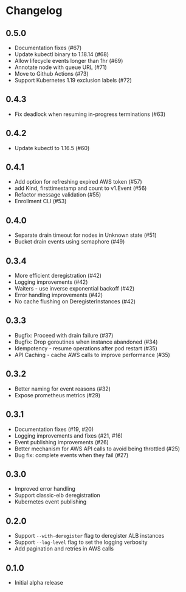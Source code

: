 # Changelog

## 0.5.0

+ Documentation fixes (#67)
+ Update kubectl binary to 1.18.14 (#68)
+ Allow lifecycle events longer than 1hr (#69)
+ Annotate node with queue URL (#71)
+ Move to Github Actions (#73)
+ Support Kubernetes 1.19 exclusion labels (#72)

## 0.4.3

+ Fix deadlock when resuming in-progress terminations (#63)

## 0.4.2

+ Update kubectl to 1.16.5 (#60)

## 0.4.1

+ Add option for refreshing expired AWS token (#57)
+ add Kind, firsttimestamp and count to v1.Event (#56)
+ Refactor message validation (#55)
+ Enrollment CLI (#53)

## 0.4.0

+ Separate drain timeout for nodes in Unknown state (#51)
+ Bucket drain events using semaphore (#49)

## 0.3.4

+ More efficient deregistration (#42)
+ Logging improvements (#42)
+ Waiters - use inverse exponential backoff (#42)
+ Error handling improvements (#42)
+ No cache flushing on DeregisterInstances (#42)

## 0.3.3

+ Bugfix: Proceed with drain failure (#37)
+ Bugfix: Drop goroutines when instance abandoned (#34)
+ Idempotency - resume operations after pod restart (#35)
+ API Caching - cache AWS calls to improve performance (#35)

## 0.3.2

+ Better naming for event reasons (#32)
+ Expose prometheus metrics (#29)

## 0.3.1

+ Documentation fixes (#19, #20)
+ Logging improvements and fixes (#21, #16)
+ Event publishing improvements (#26)
+ Better mechanism for AWS API calls to avoid being throttled (#25)
+ Bug fix: complete events when they fail (#27)

## 0.3.0

+ Improved error handling
+ Support classic-elb deregistration
+ Kubernetes event publishing

## 0.2.0

+ Support `--with-deregister` flag to deregister ALB instances
+ Support `--log-level` flag to set the logging verbosity
+ Add pagination and retries in AWS calls

## 0.1.0

+ Initial alpha release
